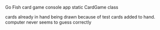 Go Fish card game console app
static CardGame class


cards already in hand being drawn because of test cards added to hand.
computer never seems to guess correctly